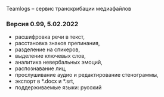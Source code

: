 Teamlogs – сервис транскрибации медиафайлов

### **Версия 0.99,** 5.02.2022

* расшифровка речи в текст,
* расстановка знаков препинания,
* разделение на спикеров,
* выделение ключевых слов,
* аналитика невербальных эмоций,
* распознавание лиц,
* прослушивание аудио и редактирование стенограммы, 
* экспорт в *.docx и *.srt,
* поддерживаемые языки: русский

